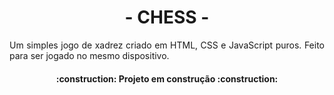<h1 align="center">- CHESS -</h1>
<p align="justify">Um simples jogo de xadrez criado em HTML, CSS e JavaScript puros. Feito para ser jogado no mesmo dispositivo.</p>

<h4 align="center">:construction: Projeto em construção :construction:</h4>